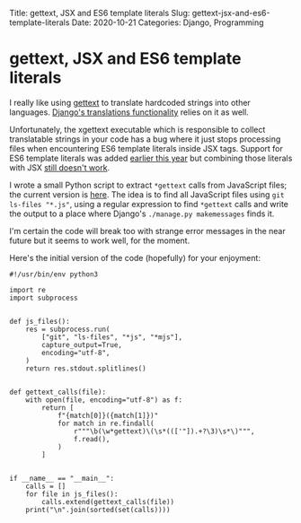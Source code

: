 Title: gettext, JSX and ES6 template literals
Slug: gettext-jsx-and-es6-template-literals
Date: 2020-10-21
Categories: Django, Programming

# gettext, JSX and ES6 template literals

I really like using [gettext](https://www.gnu.org/software/gettext/) to translate hardcoded strings into other languages. [Django's translations functionality](https://docs.djangoproject.com/en/3.1/topics/i18n/translation/) relies on it as well.

Unfortunately, the xgettext executable which is responsible to collect translatable strings in your code has a bug where it just stops processing files when encountering ES6 template literals inside JSX tags. Support for ES6 template literals was added [earlier this year](https://savannah.gnu.org/bugs/?50920) but combining those literals with JSX [still doesn't work](https://savannah.gnu.org/bugs/?58407).

I wrote a small Python script to extract `*gettext` calls from JavaScript files; the current version is [here](https://github.com/feinheit/fh-fablib/blob/main/fh_fablib/extract_js_gettext_strings.py). The idea is to find all JavaScript files using `git ls-files "*.js"`, using a regular expression to find `*gettext` calls and write the output to a place where Django's `./manage.py makemessages` finds it.

I'm certain the code will break too with strange error messages in the near future but it seems to work well, for the moment.

Here's the initial version of the code (hopefully) for your enjoyment:

    #!/usr/bin/env python3

    import re
    import subprocess


    def js_files():
        res = subprocess.run(
            ["git", "ls-files", "*js", "*mjs"],
            capture_output=True,
            encoding="utf-8",
        )
        return res.stdout.splitlines()


    def gettext_calls(file):
        with open(file, encoding="utf-8") as f:
            return [
                f"{match[0]}({match[1]})"
                for match in re.findall(
                    r"""\b(\w*gettext)\(\s*((['"]).+?\3)\s*\)""",
                    f.read(),
                )
            ]


    if __name__ == "__main__":
        calls = []
        for file in js_files():
            calls.extend(gettext_calls(file))
        print("\n".join(sorted(set(calls))))
